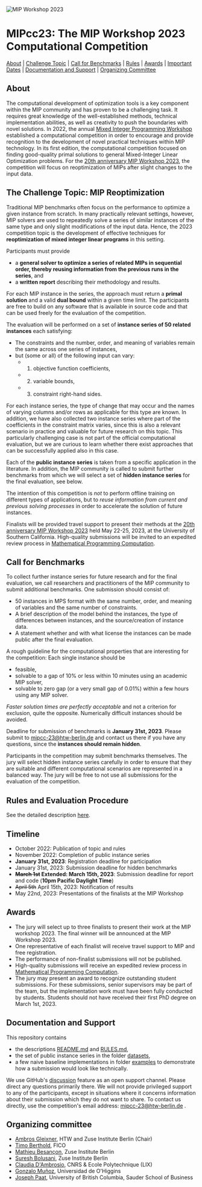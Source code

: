 ![MIP Workshop 2023](mip-2023-logo.png "MIP Workshop 2023")
# MIPcc23: The MIP Workshop 2023 Computational Competition

[About](#about) | [Challenge Topic](#challenge) | [Call for Benchmarks](#benchmarks) | [Rules](#rules) | [Awards](#awards) | [Important Dates](#timeline) | [Documentation and Support](#doc) | [Organizing Committee](#committee)

## <a id="about"></a>About

The computational development of optimization tools is a key component within the MIP community and has proven to be a challenging task. It requires great knowledge of the well-established methods, technical implementation abilities, as well as creativity to push the boundaries with novel solutions. 
In 2022, the annual [Mixed Integer Programming Workshop](https://www.mixedinteger.org/) established a computational competition in order to encourage and provide recognition to the development of novel practical techniques within MIP technology.
In its first edition, the computational competition focused on finding good-quality primal solutions to general Mixed-Integer Linear Optimization problems.
For the [20th anniversary MIP Workshop 2023](https://www.mixedinteger.org/2023/), the competition will focus on reoptimization of MIPs after slight changes to the input data.


## <a id="challenge"></a>The Challenge Topic: MIP Reoptimization

Traditional MIP benchmarks often focus on the performance to optimize a given instance from scratch.
In many practically relevant settings, however, MIP solvers are used to repeatedly solve a series of similar instances of the same type and only slight modifications of the input data.
Hence, the 2023 competition topic is the development of effective techniques for **reoptimization of mixed integer linear programs** in this setting.

Participants must provide
- a **general solver to optimize a series of related MIPs in sequential order, thereby reusing information from the previous runs in the series**, and
- a **written report** describing their methodology and results.

For each MIP instance in the series, the approach must return a **primal solution** and a valid **dual bound** within a given time limit.
The participants are free to build on any software that is available in source code and that can be used freely for the evaluation of the competition.

The evaluation will be performed on a set of **instance series of 50 related instances** each satisfying:
- The constraints and the number, order, and meaning of variables remain the same across one series of instances,
- but (some or all) of the following input can vary:
  - 1. objective function coefficients,
  - 2. variable bounds,
  - 3. constraint right-hand sides.

For each instance series, the type of change that may occur and the names of varying columns and/or rows as applicable for this type are known. In addition, we have also collected two instance series where part of the coefficients in the constraint matrix varies, since this is also a relevant scenario in practice and valuable for future research on this topic.  This particularly challenging case is not part of the official computational evaluation, but we are curious to learn whether there exist approaches that can be successfully applied also in this case.

Each of the **public instance series** is taken from a specific application in the literature.
In addition, the MIP community is called to submit further benchmarks from which we will select a set of **hidden instance series** for the final evaluation, see below.

The intention of this competition is *not* to perform offline training on different types of applications, but to *reuse information from current and previous solving processes* in order to accelerate the solution of future instances.

Finalists will be provided travel support to present their methods at the [20th anniversary MIP Workshop 2023](https://www.mixedinteger.org/2023/) held May 22-25, 2023, at the University of Southern California.
High-quality submissions will be invited to an expedited review process in [Mathematical Programming Computation](https://www.springer.com/journal/12532).


## <a id="benchmarks"></a>Call for Benchmarks

To collect further instance series for future research and for the final evaluation, we call researchers and practitioners of the MIP community to submit additional benchmarks.
One submission should consist of:
- 50 instances in MPS format with the same number, order, and meaning of variables and the same number of constraints.
- A brief description of the model behind the instances, the type of differences between instances, and the source/creation of instance data.
- A statement whether and with what license the instances can be made public after the final evaluation.

A rough guideline for the computational properties that are interesting for the competition: Each single instance should be
- feasible,
- solvable to a gap of 10% or less within 10 minutes using an academic MIP solver,
- solvable to zero gap (or a very small gap of 0.01%) within a few hours using any MIP solver.

*Faster solution times are perfectly acceptable* and not a criterion for exclusion, quite the opposite.
Numerically difficult instances should be avoided.

Deadline for submission of benchmarks is **January 31st, 2023**.  Please submit to mipcc-23@htw-berlin.de and contact us there if you have any questions, since the **instances should remain hidden**.

Participants in the competition may submit benchmarks themselves.  The jury will select hidden instance series carefully in order to ensure that they are suitable and different computational scenarios are represented in a balanced way.  The jury will be free to not use all submissions for the evaluation of the competition.


## <a id="rules"></a>Rules and Evaluation Procedure

See the detailed description [here](RULES.md).


## <a id="timeline"></a>Timeline

- October 2022: Publication of topic and rules
- November 2022: Completion of public instance series
- **January 31st, 2023**: Registration deadline for participation
- January 31st, 2023: Submission deadline for hidden benchmarks
- **~~March 1st~~ Extended: March 15th, 2023**: Submission deadline for report and code (**10pm Pacific Daylight Time**)
- ~~April 5th~~ April 15th, 2023: Notification of results
- May 22nd, 2023: Presentations of the finalists at the MIP Workshop


## <a id="awards"></a>Awards

- The jury will select up to three finalists to present their work at the MIP workshop 2023.  The final winner will be announced at the MIP Workshop 2023.
- One representative of each finalist will receive travel support to MIP and free registration.
- The performance of non-finalist submissions will not be published.
- High-quality submissions will receive an expedited review process in [Mathematical Programming Computation](https://www.springer.com/journal/12532).
- The jury may present an award to recognize outstanding student submissions. For these submissions, senior supervisors may be part of the team, but the implementation work must have been fully conducted by students.  Students should not have received their first PhD degree on March 1st, 2023.


## <a id="doc"></a>Documentation and Support

This repository contains

- the descriptions [README.md](README.md) and [RULES.md](RULES.md),
- the set of public instance series in the folder [datasets](datasets),
- a few naive baseline implementations in folder [examples](examples) to demonstrate how a submission would look like technically.

We use GitHub's [discussion](https://github.com/ambros-gleixner/MIPcc23/discussions) feature as an open support channel.
Please direct any questions primarily there.
We will not provide privileged support to any of the participants, except in situations where it concerns information about their submission which they do not want to share.
To contact us directly, use the competition's email address: mipcc-23@htw-berlin.de .


## <a id="committee"></a>Organizing committee

- [Ambros Gleixner](https://www.zib.de/gleixner/), HTW and Zuse Institute Berlin (Chair)
- [Timo Berthold](https://www.zib.de/berthold/), FICO
- [Mathieu Besançon](https://matbesancon.xyz/), Zuse Institute Berlin
- [Suresh Bolusani](https://coral.ise.lehigh.edu/bsuresh/), Zuse Institute Berlin
- [Claudia D'Ambrosio](https://www.lix.polytechnique.fr/~dambrosio/), CNRS & Ecole Polytechnique (LIX)
- [Gonzalo Muñoz](https://www.gonzalomunoz.org/), Universidad de O'Higgins
- [Joseph Paat](https://sites.google.com/site/josephspaat/), University of British Columbia, Sauder School of Business
